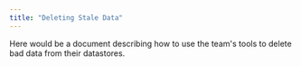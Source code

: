 ```yaml
---
title: "Deleting Stale Data"
---
```


Here would be a document describing how to use the team's tools to delete bad data from their datastores.
